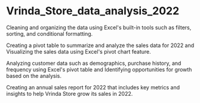 # Vrinda_Store_data_analysis_2022
Cleaning and organizing the data using Excel's built-in tools such as filters, sorting, and conditional formatting.

Creating a pivot table to summarize and analyze the sales data for 2022 and Visualizing the sales data using Excel's pivot chart feature.

Analyzing customer data such as demographics, purchase history, and frequency using Excel's pivot table and Identifying opportunities for growth based on the analysis.

Creating an annual sales report for 2022 that includes key metrics and insights to help Vrinda Store grow its sales in 2022.
